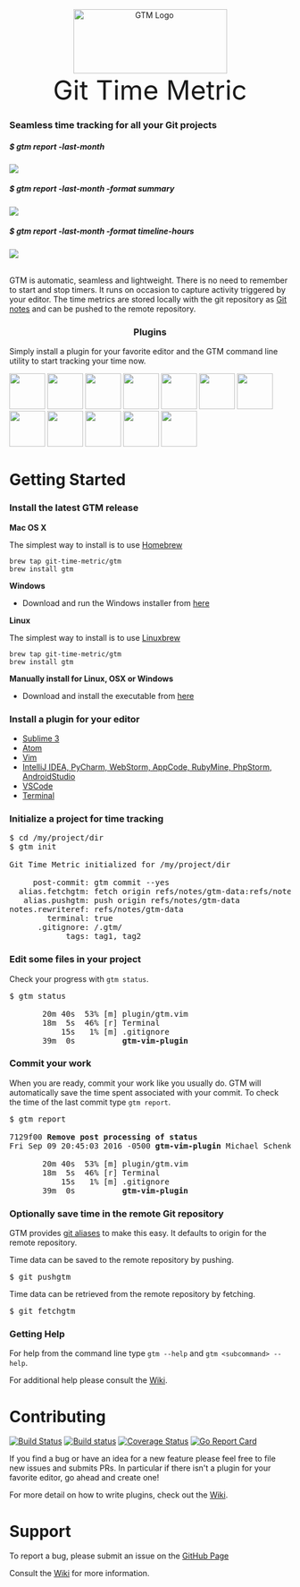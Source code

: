 <div align="center"><img src="https://cloud.githubusercontent.com/assets/630550/19619834/43c460dc-9835-11e6-8652-1c8fff91cf02.png" alt="GTM Logo" height="115" width="275"></div>
<div align="center"><font size=16><bold>Git Time Metric</bold></font></div>

### Seamless time tracking for all your Git projects

##### $ gtm report -last-month
<div><img src="https://cloud.githubusercontent.com/assets/630550/21582250/8a03f9dc-d015-11e6-8f77-548ef7314bf7.png"></div>

##### $ gtm report -last-month -format summary
<div><img src="https://cloud.githubusercontent.com/assets/630550/21582252/8f85b738-d015-11e6-8c70-beed7e7b3254.png"></div>

##### $ gtm report -last-month -format timeline-hours
<div><img src="https://cloud.githubusercontent.com/assets/630550/21582253/91f6226e-d015-11e6-897c-6042111e6a6a.png"></div> </br>

GTM is automatic, seamless and lightweight.  There is no need to remember to start and stop timers.  It runs on occasion to capture activity triggered by your editor.  The time metrics are stored locally with the git repository as [Git notes](https://git-scm.com/docs/git-notes) and can be pushed to the remote repository.

### <div align="center">Plugins</div>

Simply install a plugin for your favorite editor and the GTM command line utility to start tracking your time now.

<p><img src="https://cloud.githubusercontent.com/assets/630550/17458557/72247454-5bda-11e6-84ce-03364b8ac832.png" width="64" height="64">
<img src="https://cloud.githubusercontent.com/assets/630550/17458560/72397408-5bda-11e6-909c-c2dd2dad3b52.png" width="64" height="64">
<img src="https://cloud.githubusercontent.com/assets/630550/17458562/7264e2be-5bda-11e6-8311-bbed672ffb8f.png" width="64" height="64">
<img src="https://cloud.githubusercontent.com/assets/630550/17458559/72302916-5bda-11e6-886e-2a41f423b06f.png" width="64" height="64">
<img src="https://cloud.githubusercontent.com/assets/630550/17458563/7264f06a-5bda-11e6-9fb6-d0469730c1cb.png" width="64" height="64">
<img src="https://cloud.githubusercontent.com/assets/630550/17458556/72030a62-5bda-11e6-89e4-6a3921034aed.png" width="64" height="64">
<img src="https://cloud.githubusercontent.com/assets/630550/17458564/727d43a4-5bda-11e6-8b3c-56d3fb7bf988.png" width="64" height="64">
<img src="https://cloud.githubusercontent.com/assets/630550/17458555/71e4352e-5bda-11e6-89d3-e8ff2c3a86e2.png" width="64" height="64">
<img src="https://cloud.githubusercontent.com/assets/630550/17458561/72417ac2-5bda-11e6-9769-04cffc64397e.png" width="64" height="64">
<img src="https://cloud.githubusercontent.com/assets/630550/17458591/82e06c98-5bdb-11e6-8ae0-c5b2bd2fe97f.png" width="64" height="64">
<img src="https://cloud.githubusercontent.com/assets/630550/17458558/72269342-5bda-11e6-8194-d9bf030bd037.png" width="64" height="64">
<img src="https://cloud.githubusercontent.com/assets/630550/19619987/f9f7523a-9838-11e6-99da-c3fda05ce0d6.png" width="64" height="64"></p>

# Getting Started

### Install the latest GTM release

**Mac OS X**

The simplest way to install is to use [Homebrew](http://brew.sh)

```
brew tap git-time-metric/gtm
brew install gtm
```

**Windows**

- Download and run the Windows installer from [here](https://github.com/git-time-metric/gtm/releases/latest)

**Linux**

The simplest way to install is to use [Linuxbrew](http://linuxbrew.sh/)

```
brew tap git-time-metric/gtm
brew install gtm
```

**Manually install for Linux, OSX or Windows**

- Download and install the executable from [here](https://github.com/git-time-metric/gtm/releases/latest)


### Install a plugin for your editor

- [Sublime 3](https://github.com/git-time-metric/gtm-sublime3-plugin)
- [Atom](https://github.com/git-time-metric/gtm-atom-plugin)
- [Vim](https://github.com/git-time-metric/gtm-vim-plugin)
- [IntelliJ IDEA, PyCharm, WebStorm, AppCode, RubyMine, PhpStorm, AndroidStudio ](https://github.com/git-time-metric/gtm-jetbrains-plugin)
- [VSCode](https://github.com/nexus-uw/vscode-gtm)
- [Terminal](https://github.com/git-time-metric/gtm-terminal-plugin)

### Initialize a project for time tracking

<pre>$ cd /my/project/dir
$ gtm init

Git Time Metric initialized for /my/project/dir

     post-commit: gtm commit --yes
  alias.fetchgtm: fetch origin refs/notes/gtm-data:refs/notes/gtm-data
   alias.pushgtm: push origin refs/notes/gtm-data
notes.rewriteref: refs/notes/gtm-data
        terminal: true
      .gitignore: /.gtm/
            tags: tag1, tag2 </pre>

### Edit some files in your project

Check your progress with `gtm status`.

<pre>$ gtm status

       20m 40s  53% [m] plugin/gtm.vim
       18m  5s  46% [r] Terminal
           15s   1% [m] .gitignore
       39m  0s          <b>gtm-vim-plugin</b> </pre>

### Commit your work

When you are ready, commit your work like you usually do.  GTM will automatically save the time spent associated with your commit. To check the time of the last commit type `gtm report`.
<pre>$ gtm report

7129f00 <b>Remove post processing of status</b>
Fri Sep 09 20:45:03 2016 -0500 <b>gtm-vim-plugin</b> Michael Schenk

       20m 40s  53% [m] plugin/gtm.vim
       18m  5s  46% [r] Terminal
           15s   1% [m] .gitignore
       39m  0s          <b>gtm-vim-plugin</b> </pre>

### Optionally save time in the remote Git repository

GTM provides [git aliases](https://git-scm.com/book/en/v2/Git-Basics-Git-Aliases) to make this easy.  It defaults to origin for the remote repository.

Time data can be saved to the remote repository by pushing.
<pre>$ git pushgtm </pre>

Time data can be retrieved from the remote repository by fetching.
<pre>$ git fetchgtm </pre>

### Getting Help

For help from the command line type `gtm --help` and `gtm <subcommand> --help`.

For additional help please consult the [Wiki](https://github.com/git-time-metric/gtm/wiki).

# Contributing
[![Build Status](https://travis-ci.org/git-time-metric/gtm.svg?branch=develop)](https://travis-ci.org/git-time-metric/gtm) [![Build status](https://ci.appveyor.com/api/projects/status/gj6tvm8njgwj0hqi?svg=true)](https://ci.appveyor.com/project/mschenk42/gtm) [![Coverage Status](https://coveralls.io/repos/github/git-time-metric/gtm/badge.svg)](https://coveralls.io/github/git-time-metric/gtm) [![Go Report Card](https://goreportcard.com/badge/github.com/git-time-metric/gtm)](https://goreportcard.com/report/github.com/git-time-metric/gtm)

If you find a bug or have an idea for a new feature please feel free to file new issues and submits PRs.  In particular if there isn't a plugin for your favorite editor, go ahead and create one!

For more detail on how to write plugins, check out the [Wiki](https://github.com/git-time-metric/gtm/wiki/Editor-Plugins).

# Support

To report a bug, please submit an issue on the [GitHub Page](https://github.com/git-time-metric/gtm/issues)

Consult the [Wiki](https://github.com/git-time-metric/gtm/wiki) for more information.
